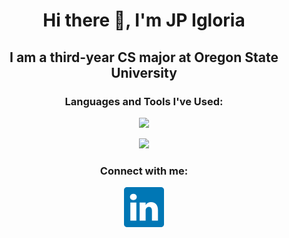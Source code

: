 <h1 align=center>Hi there 👋, I'm JP Igloria</h1>

<h2 align=center>I am a third-year CS major at Oregon State University</h2>

<h3 align=center>Languages and Tools I've Used:</h3>
<p align="center">
  <a>
    <img src="https://skillicons.dev/icons?i=html,css,js,c,cpp,py" />
  </a>
</p>
<p align=center>
  <a><img src="https://skillicons.dev/icons?i=git,mongodb,react,nodejs,figma,powershell"> </a>


<h3 align=center>Connect with me:</h3>

<p align=center>
  <a href="https://www.linkedin.com/in/john-paul-igloria-00408a2a9/">
    <img src="https://github.com/CLorant/readme-social-icons/raw/main/large/filled/linkedin.svg">
  </a>
</p>

<!--
**igloriaj/igloriaj** is a ✨ _special_ ✨ repository because its `README.md` (this file) appears on your GitHub profile.

Here are some ideas to get you started:

- 🔭 I’m currently working on ...
- 🌱 I’m currently learning ...
- 👯 I’m looking to collaborate on ...
- 🤔 I’m looking for help with ...
- 💬 Ask me about ...
- 📫 How to reach me: ...
- 😄 Pronouns: ...
- ⚡ Fun fact: ...
-->
